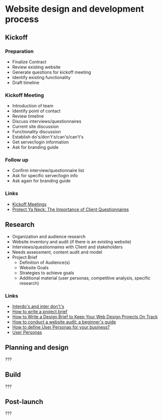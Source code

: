 # Website design and development process

## Kickoff

### Preparation

- Finalize Contract
- Review existing website
- Generate questions for kickoff meeting
- Identify existing functionality
- Draft timeline

### Kickoff Meeting

- Introduction of team
- Identify point of contact
- Review timeline
- Discuss interviews/questionnaires
- Current site discussion
- Functionality discussion
- Establish do's/don't's/can's/can't's
- Get server/login information
- Ask for branding guide

### Follow up
- Confirm interview/questionnaire list
- Ask for specific server/login info
- Ask again for branding guide

### Links
- [Kickoff Meetings](https://www.kobot.ca/blog/kickoff-meetings-what-are-they-and-why-should-you-do-them/)  
- [Protect Ya Neck: The Importance of Client Questionnaires](https://forefathersgroup.com/client-questionnaires/)

## Research
- Organization and audience research
- Website inventory and audit (if there is an existing website)
- Interviews/questionnaires with Client and stakeholders
- Needs assessment, content audit and model
- Project Brief     
	- Definition of Audience(s)
	- Website Goals
	- Strategies to achieve goals
	- Additional material (user personas, competitive analysis, specific research)

### Links
- [Interdo's and inter don't's](https://www.kobot.ca/blog/interdos-and-interdonts/)
- [How to write a project brief](https://xtensio.com/how-to-write-a-project-brief/)
- [How to Write a Design Brief to Keep Your Web Design Projects On Track](https://www.shopify.ca/partners/blog/100022086-how-to-write-a-design-brief-to-keep-your-web-design-projects-on-track)
- [How to conduct a website audit: a beginner's guide](https://www.adcisolutions.com/knowledge/how-conduct-website-audit-beginners-guide)
- [How to define User Personas for your business?](https://medium.com/swlh/defining-user-personas-b01934ed2d26)
- [User Personas](https://www.usability.gov/how-to-and-tools/methods/personas.html)

## Planning and design
???
## Build
???
## Post-launch
???